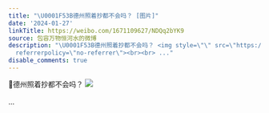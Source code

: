 ```yaml
---
title: "\U0001F53B德州照着抄都不会吗？ [图片]"
date: '2024-01-27'
linkTitle: https://weibo.com/1671109627/NDQq2bYK9
source: 包容万物恒河水的微博
description: "\U0001F53B德州照着抄都不会吗？ <img style=\"\" src=\"https://tvax1.sinaimg.cn/large/639b1bfbly1hm8ooekhlbj20gp0cigp7.jpg\"
  referrerpolicy=\"no-referrer\"><br><br> ..."
disable_comments: true
---
```

🔻德州照着抄都不会吗？ <img style="" src="https://tvax1.sinaimg.cn/large/639b1bfbly1hm8ooekhlbj20gp0cigp7.jpg" referrerpolicy="no-referrer"><br><br> ...